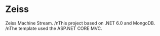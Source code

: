 # Zeiss
Zeiss Machine Stream.
/nThis project based on .NET 6.0 and MongoDB.
/nThe template used the ASP.NET CORE MVC.
